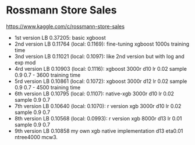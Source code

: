 Rossmann Store Sales
====================

https://www.kaggle.com/c/rossmann-store-sales

- 1st version LB 0.37205: basic xgboost
- 2nd version LB 0.11764 (local: 0.1169): fine-tuning xgboost 1000s training time
- 3nd version LB 0.11021 (local: 0.1097): like 2nd version but with log and exp mod
- 4rd version LB 0.10903 (local: 0.1116): xgboost 3000r d10 lr 0.02 sample 0.9 0.7 - 3600 training time
- 5rd version LB 0.10861 (local: 0.1072): xgboost 3000r d12 lr 0.02 sample 0.9 0.7 - 4500 training time
- 6th version LB 0.10795 (local: 0.1107): native-xgb 3000r d10 lr 0.02 sample 0.9 0.7
- 7th version LB 0.10640 (local: 0.1070): r version xgb 3000r d10 lr 0.02 sample 0.9 0.7
- 8th version LB 0.10568 (local: 0.0993): r version xgb 8000r d13 lr 0.01 sample 0.9 0.7
- 9th version LB 0.10858 my own xgb native implementation d13 eta0.01 ntree4000 mcw3.

